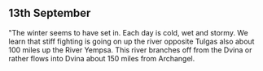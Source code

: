 ## 13th September

"The winter seems to have set in. Each day is cold, wet and stormy. We learn that stiff fighting is going on up the river opposite Tulgas also about 100 miles up the River Yempsa. This river branches off from the Dvina or rather flows into Dvina about 150 miles from Archangel.